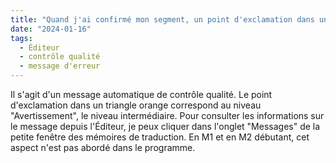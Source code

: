```yaml
---
title: "Quand j'ai confirmé mon segment, un point d'exclamation dans un triangle orange est apparu dans la colonne centrale."
date: "2024-01-16"
tags:
  - Éditeur
  - contrôle qualité
  - message d'erreur
---
```


Il s'agit d'un message automatique de contrôle qualité. Le point d'exclamation dans un triangle orange correspond au niveau "Avertissement", le niveau intermédiaire. Pour consulter les informations sur le message depuis l'Éditeur, je peux cliquer dans l'onglet "Messages" de la petite fenêtre des mémoires de traduction. En M1 et en M2 débutant, cet aspect n'est pas abordé dans le programme.


